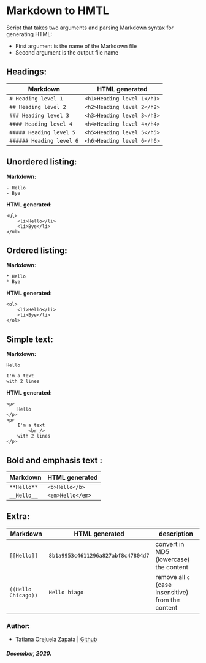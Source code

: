 # Markdown to HMTL
Script that takes two arguments and parsing Markdown syntax for generating HTML:
* First argument is the name of the Markdown file
* Second argument is the output file name

## Headings:
| Markdown  | HTML generated |
| ------------- | ------------- |
| `# Heading level 1` | `<h1>Heading level 1</h1>` |
| `## Heading level 2` | `<h2>Heading level 2</h2>` |
| `### Heading level 3` | `<h3>Heading level 3</h3>` |
| `#### Heading level 4` | `<h4>Heading level 4</h4>` |
| `##### Heading level 5` | `<h5>Heading level 5</h5>` |
| `###### Heading level 6` | `<h6>Heading level 6</h6>` |

## Unordered listing:
**Markdown:**
```
- Hello
- Bye
```
**HTML generated:**
```
<ul>
    <li>Hello</li>
    <li>Bye</li>
</ul>
```

## Ordered listing:
**Markdown:**
```
* Hello
* Bye
```
**HTML generated:**
```
<ol>
    <li>Hello</li>
    <li>Bye</li>
</ol>
```

## Simple text:
**Markdown:**
```
Hello

I'm a text
with 2 lines
```
**HTML generated:**
```
<p>
    Hello
</p>
<p>
    I'm a text
        <br />
    with 2 lines
</p>
```

## Bold and emphasis text :
| Markdown  | HTML generated |
| ------------- | ------------- |
| `**Hello**` | `<b>Hello</b>` |
| `__Hello__` | `<em>Hello</em>` |


## Extra:
| Markdown  | HTML generated | description |
| ------------- | ------------- | ------------- |
| `[[Hello]]` | `8b1a9953c4611296a827abf8c47804d7` | convert in MD5 (lowercase) the content |
| `((Hello Chicago))` | `Hello hiago` | remove all `c` (case insensitive) from the content |

### Author:
* Tatiana Orejuela Zapata | [Github](https://github.com/tatsOre)
##### December, 2020. 
